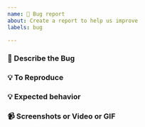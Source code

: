```yaml
---
name: 🐛 Bug report
about: Create a report to help us improve
labels: bug

---
```



### 🐞 Describe the Bug

<!-- A clear and concise description of what the bug is, on the next line. -->


### 💡 To Reproduce

<!-- How to reproduce this behaviour?

For example:
1. Go to ...
2. Click on ...
3. Scroll to ... section
4. See Error

Write the Steps below this comment.

-->


### 💡 Expected behavior

<!-- What is the expected behaviour here? -->


### 📹 Screenshots or Video or GIF

<!-- Attach screenshots or video of GIF if applicable -->

